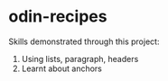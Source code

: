 # odin-recipes

Skills demonstrated through this project:
1. Using lists, paragraph, headers
2. Learnt about anchors
